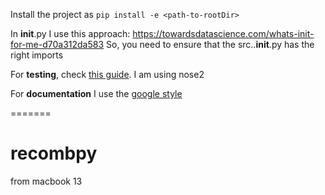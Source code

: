 
Install the project as ```pip install -e <path-to-rootDir>```

In __init__.py I use this approach: https://towardsdatascience.com/whats-init-for-me-d70a312da583
So, you need to ensure that the src.<packageName>.__init__.py has the right imports

For **testing**, check [this guide](https://realpython.com/python-testing/). I am using nose2

For **documentation** I use the [google style](https://stackoverflow.com/questions/3898572/what-is-the-standard-python-docstring-format)

=======
# recombpy
 
from macbook 13